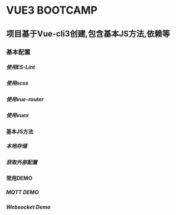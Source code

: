 # VUE3 BOOTCAMP
## 项目基于Vue-cli3创建,包含基本JS方法,依赖等
### 基本配置
##### 使用ES-Lint
##### 使用scss
##### 使用vue-router
##### 使用vuex
#### 基本JS方法
##### 本地存储
##### 获取外部配置
#### 常用DEMO
##### MQTT DEMO
##### Websocket Demo